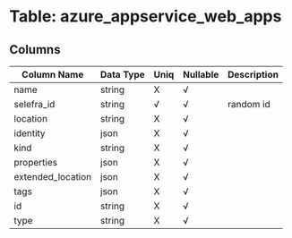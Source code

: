 # Table: azure_appservice_web_apps

## Columns 

|  Column Name   |  Data Type  | Uniq | Nullable | Description | 
|  ----  | ----  | ----  | ----  | ---- | 
| name | string | X | √ |  | 
| selefra_id | string | √ | √ | random id | 
| location | string | X | √ |  | 
| identity | json | X | √ |  | 
| kind | string | X | √ |  | 
| properties | json | X | √ |  | 
| extended_location | json | X | √ |  | 
| tags | json | X | √ |  | 
| id | string | X | √ |  | 
| type | string | X | √ |  | 


